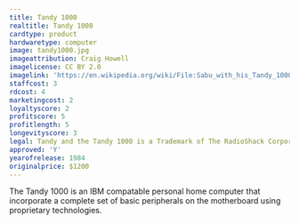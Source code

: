 ```yaml
---
title: Tandy 1000
realtitle: Tandy 1000
cardtype: product
hardwaretype: computer
image: tandy1000.jpg
imageattribution: Craig Howell
imagelicense: CC BY 2.0
imagelink: 'https://en.wikipedia.org/wiki/File:Sabu_with_his_Tandy_1000_Computer.jpg'
staffcost: 3
rdcost: 4
marketingcost: 2
loyaltyscore: 2
profitscore: 5
profitlength: 5
longevityscore: 3
legal: Tandy and the Tandy 1000 is a Trademark of The RadioShack Corporation
approved: 'Y'
yearofrelease: 1984
originalprice: $1200
---
```


The Tandy 1000 is an IBM compatable personal home computer that incorporate a complete set of basic peripherals on the motherboard using proprietary technologies.
